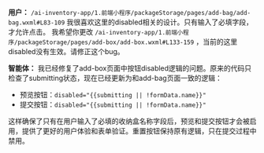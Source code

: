 **用户：** 
`/ai-inventory-app/1.前端小程序/packageStorage/pages/add-bag/add-bag.wxml#L83-109` 我很喜欢这里的disabled相关的设计。只有输入了必填字段，才允许点击。
 我希望你更改 `/ai-inventory-app/1.前端小程序/packageStorage/pages/add-box/add-box.wxml#L133-159`  ，当前的这里disabled没有生效。请修正这个bug。

**智能体：** 
我已经修复了add-box页面中按钮disabled逻辑的问题。原来的代码只检查了submitting状态，现在已经更新为和add-bag页面一致的逻辑：

- 预览按钮：`disabled="{{submitting || !formData.name}}"`
- 提交按钮：`disabled="{{submitting || !formData.name}}"`

这样确保了只有在用户输入了必填的收纳盒名称字段后，预览和提交按钮才会被启用，提供了更好的用户体验和表单验证。重置按钮保持原有逻辑，只在提交过程中禁用。